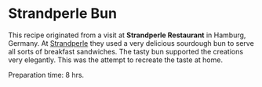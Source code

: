 # Strandperle Bun #

This recipe originated from a visit at **Strandperle Restaurant** in Hamburg, Germany.
At [Strandperle](https://www.strandperle-hamburg.de/home.html) they used a very delicious sourdough bun to serve all sorts of breakfast sandwiches. The tasty bun supported the creations very elegantly. This was the attempt to recreate the taste at home.

Preparation time: 8 hrs.
